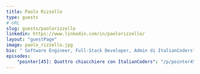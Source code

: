 ```yaml
---
title: Paolo Rizzello
type: guests
# URL
slug: guests/paolorizzello
linkedin: https://www.linkedin.com/in/paolorizzello/
layout: "guestPage"
image: paolo_rizzello.jpg
bio: " Software Engineer, Full-Stack Developer, Admin di ItalianCoders"
episodes: 
    "pointer[45]: Quattro chiacchiere con ItalianCoders": "/p/pointer45-quattro-chiacchiere-con-italiancoders/"
---
```


